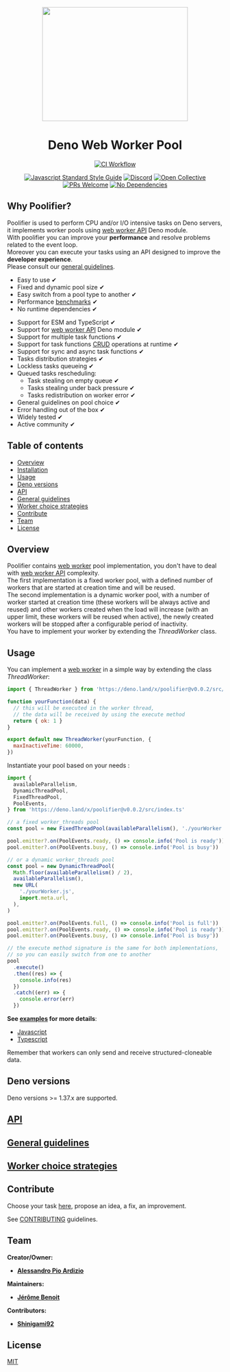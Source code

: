 <div align="center">
  <img src="./images/logo.png" width="340px" height="266px"/>
</div>

<div align="center">

# Deno Web Worker Pool

</div>

<div align="center">

<!-- [![GitHub commit activity (master)](https://img.shields.io/github/commit-activity/m/poolifier/poolifier/master?color=brightgreen&logo=github)](https://github.com/poolifier/poolifier/graphs/commit-activity)
[![Weekly Downloads](https://badgen.net/npm/dw/poolifier?icon=npm)](https://www.npmjs.com/package/poolifier) -->

[![CI Workflow](https://github.com/poolifier/poolifier/actions/workflows/ci.yml/badge.svg)](https://github.com/poolifier/poolifier/actions/workflows/ci.yml)

<!-- [![Code Coverage](https://sonarcloud.io/api/project_badges/measure?project=pioardi_poolifier&metric=coverage)](https://sonarcloud.io/dashboard?id=pioardi_poolifier)
[![Quality Gate Status](https://sonarcloud.io/api/project_badges/measure?project=pioardi_poolifier&metric=alert_status)](https://sonarcloud.io/dashboard?id=pioardi_poolifier) -->

[![Javascript Standard Style Guide](<https://badgen.net/static/code style/standard/green>)](https://standardjs.com)
[![Discord](https://badgen.net/discord/online-members/vXxZhyb3b6?icon=discord&label=discord&color=green)](https://discord.gg/vXxZhyb3b6)
[![Open Collective](https://opencollective.com/poolifier/tiers/badge.svg)](https://opencollective.com/poolifier)
[![PRs Welcome](https://badgen.net/static/PRs/welcome/green)](https://makeapullrequest.com)
[![No Dependencies](<https://badgen.net/static/dependencies/no dependencies/green>)](https://badgen.net/static/dependencies/nodependencies/green)

</div>

## Why Poolifier?

Poolifier is used to perform CPU and/or I/O intensive tasks on Deno servers, it
implements worker pools using
[web worker API](https://developer.mozilla.org/en-US/docs/Web/API/Web_Workers_API)
Deno module.\
With poolifier you can improve your **performance** and resolve problems related
to the event loop.\
Moreover you can execute your tasks using an API designed to improve the
**developer experience**.\
Please consult our [general guidelines](#general-guidelines).

- Easy to use ✔
- Fixed and dynamic pool size ✔
- Easy switch from a pool type to another ✔
- Performance [benchmarks](./benchmarks/README.md) ✔
- No runtime dependencies ✔

<!-- - Proper integration with Deno
  [async_hooks](https://nodejs.org/api/async_hooks.html) ✔ -->

- Support for ESM and TypeScript ✔
- Support for
  [web worker API](https://developer.mozilla.org/en-US/docs/Web/API/Web_Workers_API)
  Deno module ✔
- Support for multiple task functions ✔
- Support for task functions
  [CRUD](https://en.wikipedia.org/wiki/Create,_read,_update_and_delete)
  operations at runtime ✔
- Support for sync and async task functions ✔
- Tasks distribution strategies ✔
- Lockless tasks queueing ✔
- Queued tasks rescheduling:
  - Task stealing on empty queue ✔
  - Tasks stealing under back pressure ✔
  - Tasks redistribution on worker error ✔
- General guidelines on pool choice ✔
- Error handling out of the box ✔
- Widely tested ✔
- Active community ✔

<!-- - Code quality [![Bugs](https://sonarcloud.io/api/project_badges/measure?project=pioardi_poolifier&metric=bugs)](https://sonarcloud.io/dashboard?id=pioardi_poolifier)
  [![Code Smells](https://sonarcloud.io/api/project_badges/measure?project=pioardi_poolifier&metric=code_smells)](https://sonarcloud.io/dashboard?id=pioardi_poolifier)
  [![Duplicated Lines (%)](https://sonarcloud.io/api/project_badges/measure?project=pioardi_poolifier&metric=duplicated_lines_density)](https://sonarcloud.io/dashboard?id=pioardi_poolifier)
  [![Maintainability Rating](https://sonarcloud.io/api/project_badges/measure?project=pioardi_poolifier&metric=sqale_rating)](https://sonarcloud.io/dashboard?id=pioardi_poolifier)
  [![Reliability Rating](https://sonarcloud.io/api/project_badges/measure?project=pioardi_poolifier&metric=reliability_rating)](https://sonarcloud.io/dashboard?id=pioardi_poolifier)
  [![Technical Debt](https://sonarcloud.io/api/project_badges/measure?project=pioardi_poolifier&metric=sqale_index)](https://sonarcloud.io/dashboard?id=pioardi_poolifier)
- Code security [![Security Rating](https://sonarcloud.io/api/project_badges/measure?project=pioardi_poolifier&metric=security_rating)](https://sonarcloud.io/dashboard?id=pioardi_poolifier) [![Vulnerabilities](https://sonarcloud.io/api/project_badges/measure?project=pioardi_poolifier&metric=vulnerabilities)](https://sonarcloud.io/dashboard?id=pioardi_poolifier) -->

## Table of contents

- [Overview](#overview)
- [Installation](#installation)
- [Usage](#usage)
- [Deno versions](#deno-versions)
- [API](#api)
- [General guidelines](#general-guidelines)
- [Worker choice strategies](#worker-choice-strategies)
- [Contribute](#contribute)
- [Team](#team)
- [License](#license)

## Overview

Poolifier contains
[web worker](https://developer.mozilla.org/en-US/docs/Web/API/Worker/Worker)
pool implementation, you don't have to deal with
[web worker API](https://developer.mozilla.org/en-US/docs/Web/API/Web_Workers_API)
complexity.\
The first implementation is a fixed worker pool, with a defined number of
workers that are started at creation time and will be reused.\
The second implementation is a dynamic worker pool, with a number of worker
started at creation time (these workers will be always active and reused) and
other workers created when the load will increase (with an upper limit, these
workers will be reused when active), the newly created workers will be stopped
after a configurable period of inactivity.\
You have to implement your worker by extending the _ThreadWorker_ class.

<!-- ## Installation

```shell
npm install poolifier-deno --save
``` -->

## Usage

You can implement a
[web worker](https://developer.mozilla.org/en-US/docs/Web/API/Worker/Worker) in
a simple way by extending the class _ThreadWorker_:

```js
import { ThreadWorker } from 'https://deno.land/x/poolifier@v0.0.2/src/index.ts'

function yourFunction(data) {
  // this will be executed in the worker thread,
  // the data will be received by using the execute method
  return { ok: 1 }
}

export default new ThreadWorker(yourFunction, {
  maxInactiveTime: 60000,
})
```

Instantiate your pool based on your needs :

```js
import {
  availableParallelism,
  DynamicThreadPool,
  FixedThreadPool,
  PoolEvents,
} from 'https://deno.land/x/poolifier@v0.0.2/src/index.ts'

// a fixed worker_threads pool
const pool = new FixedThreadPool(availableParallelism(), './yourWorker.js')

pool.emitter?.on(PoolEvents.ready, () => console.info('Pool is ready'))
pool.emitter?.on(PoolEvents.busy, () => console.info('Pool is busy'))

// or a dynamic worker_threads pool
const pool = new DynamicThreadPool(
  Math.floor(availableParallelism() / 2),
  availableParallelism(),
  new URL(
    './yourWorker.js',
    import.meta.url,
  ),
)

pool.emitter?.on(PoolEvents.full, () => console.info('Pool is full'))
pool.emitter?.on(PoolEvents.ready, () => console.info('Pool is ready'))
pool.emitter?.on(PoolEvents.busy, () => console.info('Pool is busy'))

// the execute method signature is the same for both implementations,
// so you can easily switch from one to another
pool
  .execute()
  .then((res) => {
    console.info(res)
  })
  .catch((err) => {
    console.error(err)
  })
```

**See [examples](./examples/) for more details**:

- [Javascript](./examples/javascript/)
- [Typescript](./examples/typescript/)

Remember that workers can only send and receive structured-cloneable data.

## Deno versions

Deno versions >= 1.37.x are supported.

## [API](./docs/api.md)

## [General guidelines](./docs/general-guidelines.md)

## [Worker choice strategies](./docs/worker-choice-strategies.md)

## Contribute

Choose your task [here](https://github.com/orgs/poolifier/projects/1), propose
an idea, a fix, an improvement.

See [CONTRIBUTING](./CONTRIBUTING.md) guidelines.

## Team

**Creator/Owner:**

- [**Alessandro Pio Ardizio**](https://github.com/pioardi)

**Maintainers:**

- [**Jérôme Benoit**](https://github.com/jerome-benoit)

**Contributors:**

- [**Shinigami92**](https://github.com/Shinigami92)

## License

[MIT](./LICENSE)
